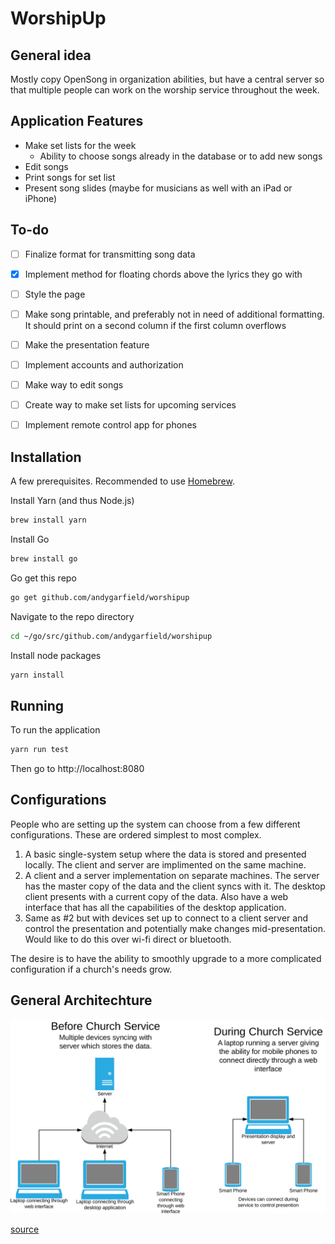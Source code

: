 # WorshipUp

## General idea
Mostly copy OpenSong in organization abilities, but have a central server so that multiple people can work on the worship service throughout the week.

## Application Features
* Make set lists for the week
  * Ability to choose songs already in the database or to add new songs
* Edit songs
* Print songs for set list
* Present song slides (maybe for musicians as well with an iPad or iPhone)


## To-do
- [ ] Finalize format for transmitting song data
- [x] Implement method for floating chords above the lyrics they go with
- [ ] Style the page
- [ ] Make song printable, and preferably not in need of additional formatting. It should print on a second column if the first column overflows
- [ ] Make the presentation feature
- [ ] Implement accounts and authorization
- [ ] Make way to edit songs
- [ ] Create way to make set lists for upcoming services
- [ ] Implement remote control app for phones


## Installation
A few prerequisites. Recommended to use [Homebrew](https://brew.sh/).

Install Yarn (and thus Node.js)
```bash
brew install yarn
```

Install Go
```bash
brew install go
```

Go get this repo
```bash
go get github.com/andygarfield/worshipup
```

Navigate to the repo directory
```bash
cd ~/go/src/github.com/andygarfield/worshipup
```

Install node packages
```bash
yarn install
```

## Running
To run the application
```bash
yarn run test
```

Then go to http://localhost:8080


## Configurations
People who are setting up the system can choose from a few different configurations. These are ordered simplest to most complex.

1. A basic single-system setup where the data is stored and presented locally. The client and server are implimented on the same machine.
2. A client and a server implementation on separate machines. The server has the master copy of the data and the client syncs with it. The desktop client presents with a current copy of the data. Also have a web interface that has all the capabilities of the desktop application.
3. Same as #2 but with devices set up to connect to a client server and control the presentation and potentially make changes mid-presentation. Would like to do this over wi-fi direct or bluetooth.

The desire is to have the ability to smoothly upgrade to a more complicated configuration if a church's needs grow.

## General Architechture
![Architecture Chart](./architecture.svg)

[source](https://www.lucidchart.com/invitations/accept/c311a15e-7224-4a86-ba2f-b82a73967ef2)

